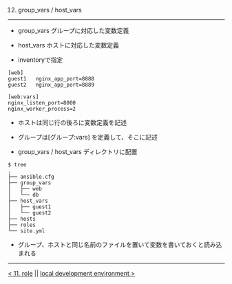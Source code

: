 12. group_vars / host_vars
---
- group_vars グループに対応した変数定義
- host_vars ホストに対応した変数定義


- inventoryで指定

```
[web]
guest1   nginx_app_port=8888
guest2   nginx_app_port=8889

[web:vars]
nginx_listen_port=8000
nginx_worker_process=2

```

- ホストは同じ行の後ろに変数定義を記述
- グループは[グループ:vars] を定義して、そこに記述



- group_vars / host_vars ディレクトリに配置

```
$ tree
.
├── ansible.cfg
├── group_vars
│   ├── web
│   └── db
├── host_vars
│   ├── guest1
│   └── guest2
├── hosts
├── roles
└── site.yml
```

- グループ、ホストと同じ名前のファイルを置いて変数を書いておくと読み込まれる



---
[< 11. role](11_role.md) || [local development environment >](local-dev.md)
